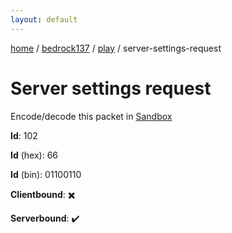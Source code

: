 ```yaml
---
layout: default
---
```


[home](/)  /  [bedrock137](/protocol/bedrock137)  /  [play](/protocol/bedrock137/play)  /  server-settings-request

# Server settings request

Encode/decode this packet in [Sandbox](../../../sandbox/bedrock137#Play.ServerSettingsRequest)

**Id**: 102

**Id** (hex): 66

**Id** (bin): 01100110

**Clientbound**: ✖️

**Serverbound**: ✔️

